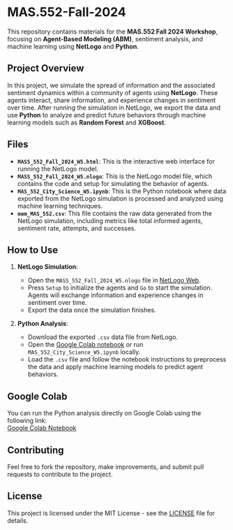 # MAS.552-Fall-2024

This repository contains materials for the **MAS.552 Fall 2024 Workshop**, focusing on **Agent-Based Modeling (ABM)**, sentiment analysis, and machine learning using **NetLogo** and **Python**.

## Project Overview

In this project, we simulate the spread of information and the associated sentiment dynamics within a community of agents using **NetLogo**. These agents interact, share information, and experience changes in sentiment over time. After running the simulation in NetLogo, we export the data and use **Python** to analyze and predict future behaviors through machine learning models such as **Random Forest** and **XGBoost**.

## Files

- **`MASS_552_Fall_2024_W5.html`**: This is the interactive web interface for running the NetLogo model.
- **`MASS_552_Fall_2024_W5.nlogo`**: This is the NetLogo model file, which contains the code and setup for simulating the behavior of agents.
- **`MAS_552_City_Science_W5.ipynb`**: This is the Python notebook where data exported from the NetLogo simulation is processed and analyzed using machine learning techniques.
- **`mem_MAS_552.csv`**: This file contains the raw data generated from the NetLogo simulation, including metrics like total informed agents, sentiment rate, attempts, and successes.

## How to Use

1. **NetLogo Simulation**: 
   - Open the `MASS_552_Fall_2024_W5.nlogo` file in [NetLogo Web](https://netlogoweb.org/).
   - Press `Setup` to initialize the agents and `Go` to start the simulation. Agents will exchange information and experience changes in sentiment over time.
   - Export the data once the simulation finishes.

2. **Python Analysis**: 
   - Download the exported `.csv` data file from NetLogo.
   - Open the [Google Colab notebook](https://colab.research.google.com/drive/xyz) or run `MAS_552_City_Science_W5.ipynb` locally.
   - Load the `.csv` file and follow the notebook instructions to preprocess the data and apply machine learning models to predict agent behaviors.

## Google Colab

You can run the Python analysis directly on Google Colab using the following link:  
[Google Colab Notebook](https://colab.research.google.com/drive/xyz)

## Contributing

Feel free to fork the repository, make improvements, and submit pull requests to contribute to the project.

## License

This project is licensed under the MIT License - see the [LICENSE](LICENSE) file for details.
